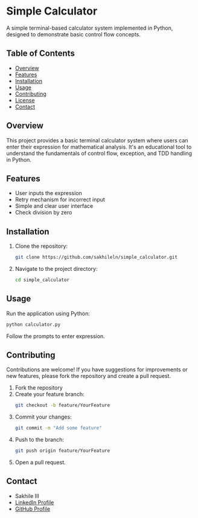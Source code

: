 # Simple Calculator
A simple terminal-based calculator system implemented in Python, designed to demonstrate basic control flow concepts.

## Table of Contents
- [Overview](#overview)
- [Features](#features)
- [Installation](#installation)
- [Usage](#usage)
- [Contributing](#contributing)
- [License](#license)
- [Contact](#contact)

## Overview
This project provides a basic terminal calculator system where users can enter their expression for mathematical analysis. It's an educational tool to understand the fundamentals of control flow, exception, and TDD handling in Python.

## Features
- User inputs the expression
- Retry mechanism for incorrect input
- Simple and clear user interface
- Check division by zero

## Installation
1. Clone the repository:
   ```bash
   git clone https://github.com/sakhileln/simple_calculator.git
   ```
2. Navigate to the project directory:
   ```bash
   cd simple_calculator
   ```

## Usage
Run the application using Python:

```bash
python calculator.py
```
Follow the prompts to enter expression. 

## Contributing

Contributions are welcome! If you have suggestions for improvements or new features, please fork the repository and create a pull request.
1. Fork the repository
2. Create your feature branch:
   ```bash
   git checkout -b feature/YourFeature
   ```
3. Commit your changes:
   ```bash
   git commit -m "Add some feature"
   ```
4. Push to the branch:
   ```bash
   git push origin feature/YourFeature
   ```
5. Open a pull request.

## Contact
- Sakhile III  
- [LinkedIn Profile](https://www.linkedin.com/in/sakhilendlazi)
- [GitHub Profile](https://github.com/sakhileln)

